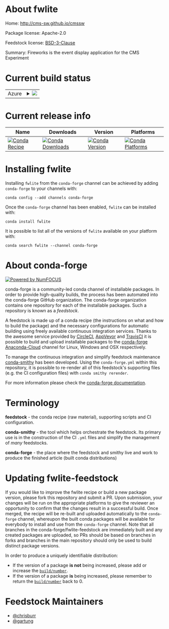 About fwlite
============

Home: http://cms-sw.github.io/cmssw

Package license: Apache-2.0

Feedstock license: [BSD-3-Clause](https://github.com/conda-forge/fwlite-feedstock/blob/master/LICENSE.txt)

Summary: Fireworks is the event display application for the CMS Experiment

Current build status
====================


<table>
    
  <tr>
    <td>Azure</td>
    <td>
      <details>
        <summary>
          <a href="https://dev.azure.com/conda-forge/feedstock-builds/_build/latest?definitionId=6651&branchName=master">
            <img src="https://dev.azure.com/conda-forge/feedstock-builds/_apis/build/status/fwlite-feedstock?branchName=master">
          </a>
        </summary>
        <table>
          <thead><tr><th>Variant</th><th>Status</th></tr></thead>
          <tbody><tr>
              <td>linux_64_boost_cpp1.72.0python3.6.____cpython</td>
              <td>
                <a href="https://dev.azure.com/conda-forge/feedstock-builds/_build/latest?definitionId=6651&branchName=master">
                  <img src="https://dev.azure.com/conda-forge/feedstock-builds/_apis/build/status/fwlite-feedstock?branchName=master&jobName=linux&configuration=linux_64_boost_cpp1.72.0python3.6.____cpython" alt="variant">
                </a>
              </td>
            </tr><tr>
              <td>linux_64_boost_cpp1.72.0python3.7.____cpython</td>
              <td>
                <a href="https://dev.azure.com/conda-forge/feedstock-builds/_build/latest?definitionId=6651&branchName=master">
                  <img src="https://dev.azure.com/conda-forge/feedstock-builds/_apis/build/status/fwlite-feedstock?branchName=master&jobName=linux&configuration=linux_64_boost_cpp1.72.0python3.7.____cpython" alt="variant">
                </a>
              </td>
            </tr><tr>
              <td>linux_64_boost_cpp1.72.0python3.8.____cpython</td>
              <td>
                <a href="https://dev.azure.com/conda-forge/feedstock-builds/_build/latest?definitionId=6651&branchName=master">
                  <img src="https://dev.azure.com/conda-forge/feedstock-builds/_apis/build/status/fwlite-feedstock?branchName=master&jobName=linux&configuration=linux_64_boost_cpp1.72.0python3.8.____cpython" alt="variant">
                </a>
              </td>
            </tr><tr>
              <td>linux_64_boost_cpp1.72.0python3.9.____cpython</td>
              <td>
                <a href="https://dev.azure.com/conda-forge/feedstock-builds/_build/latest?definitionId=6651&branchName=master">
                  <img src="https://dev.azure.com/conda-forge/feedstock-builds/_apis/build/status/fwlite-feedstock?branchName=master&jobName=linux&configuration=linux_64_boost_cpp1.72.0python3.9.____cpython" alt="variant">
                </a>
              </td>
            </tr><tr>
              <td>linux_64_boost_cpp1.74.0python3.6.____cpython</td>
              <td>
                <a href="https://dev.azure.com/conda-forge/feedstock-builds/_build/latest?definitionId=6651&branchName=master">
                  <img src="https://dev.azure.com/conda-forge/feedstock-builds/_apis/build/status/fwlite-feedstock?branchName=master&jobName=linux&configuration=linux_64_boost_cpp1.74.0python3.6.____cpython" alt="variant">
                </a>
              </td>
            </tr><tr>
              <td>linux_64_boost_cpp1.74.0python3.7.____cpython</td>
              <td>
                <a href="https://dev.azure.com/conda-forge/feedstock-builds/_build/latest?definitionId=6651&branchName=master">
                  <img src="https://dev.azure.com/conda-forge/feedstock-builds/_apis/build/status/fwlite-feedstock?branchName=master&jobName=linux&configuration=linux_64_boost_cpp1.74.0python3.7.____cpython" alt="variant">
                </a>
              </td>
            </tr><tr>
              <td>linux_64_boost_cpp1.74.0python3.8.____cpython</td>
              <td>
                <a href="https://dev.azure.com/conda-forge/feedstock-builds/_build/latest?definitionId=6651&branchName=master">
                  <img src="https://dev.azure.com/conda-forge/feedstock-builds/_apis/build/status/fwlite-feedstock?branchName=master&jobName=linux&configuration=linux_64_boost_cpp1.74.0python3.8.____cpython" alt="variant">
                </a>
              </td>
            </tr><tr>
              <td>linux_64_boost_cpp1.74.0python3.9.____cpython</td>
              <td>
                <a href="https://dev.azure.com/conda-forge/feedstock-builds/_build/latest?definitionId=6651&branchName=master">
                  <img src="https://dev.azure.com/conda-forge/feedstock-builds/_apis/build/status/fwlite-feedstock?branchName=master&jobName=linux&configuration=linux_64_boost_cpp1.74.0python3.9.____cpython" alt="variant">
                </a>
              </td>
            </tr><tr>
              <td>osx_64_boost_cpp1.72.0python3.6.____cpython</td>
              <td>
                <a href="https://dev.azure.com/conda-forge/feedstock-builds/_build/latest?definitionId=6651&branchName=master">
                  <img src="https://dev.azure.com/conda-forge/feedstock-builds/_apis/build/status/fwlite-feedstock?branchName=master&jobName=osx&configuration=osx_64_boost_cpp1.72.0python3.6.____cpython" alt="variant">
                </a>
              </td>
            </tr><tr>
              <td>osx_64_boost_cpp1.72.0python3.7.____cpython</td>
              <td>
                <a href="https://dev.azure.com/conda-forge/feedstock-builds/_build/latest?definitionId=6651&branchName=master">
                  <img src="https://dev.azure.com/conda-forge/feedstock-builds/_apis/build/status/fwlite-feedstock?branchName=master&jobName=osx&configuration=osx_64_boost_cpp1.72.0python3.7.____cpython" alt="variant">
                </a>
              </td>
            </tr><tr>
              <td>osx_64_boost_cpp1.72.0python3.8.____cpython</td>
              <td>
                <a href="https://dev.azure.com/conda-forge/feedstock-builds/_build/latest?definitionId=6651&branchName=master">
                  <img src="https://dev.azure.com/conda-forge/feedstock-builds/_apis/build/status/fwlite-feedstock?branchName=master&jobName=osx&configuration=osx_64_boost_cpp1.72.0python3.8.____cpython" alt="variant">
                </a>
              </td>
            </tr><tr>
              <td>osx_64_boost_cpp1.72.0python3.9.____cpython</td>
              <td>
                <a href="https://dev.azure.com/conda-forge/feedstock-builds/_build/latest?definitionId=6651&branchName=master">
                  <img src="https://dev.azure.com/conda-forge/feedstock-builds/_apis/build/status/fwlite-feedstock?branchName=master&jobName=osx&configuration=osx_64_boost_cpp1.72.0python3.9.____cpython" alt="variant">
                </a>
              </td>
            </tr><tr>
              <td>osx_64_boost_cpp1.74.0python3.6.____cpython</td>
              <td>
                <a href="https://dev.azure.com/conda-forge/feedstock-builds/_build/latest?definitionId=6651&branchName=master">
                  <img src="https://dev.azure.com/conda-forge/feedstock-builds/_apis/build/status/fwlite-feedstock?branchName=master&jobName=osx&configuration=osx_64_boost_cpp1.74.0python3.6.____cpython" alt="variant">
                </a>
              </td>
            </tr><tr>
              <td>osx_64_boost_cpp1.74.0python3.7.____cpython</td>
              <td>
                <a href="https://dev.azure.com/conda-forge/feedstock-builds/_build/latest?definitionId=6651&branchName=master">
                  <img src="https://dev.azure.com/conda-forge/feedstock-builds/_apis/build/status/fwlite-feedstock?branchName=master&jobName=osx&configuration=osx_64_boost_cpp1.74.0python3.7.____cpython" alt="variant">
                </a>
              </td>
            </tr><tr>
              <td>osx_64_boost_cpp1.74.0python3.8.____cpython</td>
              <td>
                <a href="https://dev.azure.com/conda-forge/feedstock-builds/_build/latest?definitionId=6651&branchName=master">
                  <img src="https://dev.azure.com/conda-forge/feedstock-builds/_apis/build/status/fwlite-feedstock?branchName=master&jobName=osx&configuration=osx_64_boost_cpp1.74.0python3.8.____cpython" alt="variant">
                </a>
              </td>
            </tr><tr>
              <td>osx_64_boost_cpp1.74.0python3.9.____cpython</td>
              <td>
                <a href="https://dev.azure.com/conda-forge/feedstock-builds/_build/latest?definitionId=6651&branchName=master">
                  <img src="https://dev.azure.com/conda-forge/feedstock-builds/_apis/build/status/fwlite-feedstock?branchName=master&jobName=osx&configuration=osx_64_boost_cpp1.74.0python3.9.____cpython" alt="variant">
                </a>
              </td>
            </tr>
          </tbody>
        </table>
      </details>
    </td>
  </tr>
</table>

Current release info
====================

| Name | Downloads | Version | Platforms |
| --- | --- | --- | --- |
| [![Conda Recipe](https://img.shields.io/badge/recipe-fwlite-green.svg)](https://anaconda.org/conda-forge/fwlite) | [![Conda Downloads](https://img.shields.io/conda/dn/conda-forge/fwlite.svg)](https://anaconda.org/conda-forge/fwlite) | [![Conda Version](https://img.shields.io/conda/vn/conda-forge/fwlite.svg)](https://anaconda.org/conda-forge/fwlite) | [![Conda Platforms](https://img.shields.io/conda/pn/conda-forge/fwlite.svg)](https://anaconda.org/conda-forge/fwlite) |

Installing fwlite
=================

Installing `fwlite` from the `conda-forge` channel can be achieved by adding `conda-forge` to your channels with:

```
conda config --add channels conda-forge
```

Once the `conda-forge` channel has been enabled, `fwlite` can be installed with:

```
conda install fwlite
```

It is possible to list all of the versions of `fwlite` available on your platform with:

```
conda search fwlite --channel conda-forge
```


About conda-forge
=================

[![Powered by NumFOCUS](https://img.shields.io/badge/powered%20by-NumFOCUS-orange.svg?style=flat&colorA=E1523D&colorB=007D8A)](http://numfocus.org)

conda-forge is a community-led conda channel of installable packages.
In order to provide high-quality builds, the process has been automated into the
conda-forge GitHub organization. The conda-forge organization contains one repository
for each of the installable packages. Such a repository is known as a *feedstock*.

A feedstock is made up of a conda recipe (the instructions on what and how to build
the package) and the necessary configurations for automatic building using freely
available continuous integration services. Thanks to the awesome service provided by
[CircleCI](https://circleci.com/), [AppVeyor](https://www.appveyor.com/)
and [TravisCI](https://travis-ci.com/) it is possible to build and upload installable
packages to the [conda-forge](https://anaconda.org/conda-forge)
[Anaconda-Cloud](https://anaconda.org/) channel for Linux, Windows and OSX respectively.

To manage the continuous integration and simplify feedstock maintenance
[conda-smithy](https://github.com/conda-forge/conda-smithy) has been developed.
Using the ``conda-forge.yml`` within this repository, it is possible to re-render all of
this feedstock's supporting files (e.g. the CI configuration files) with ``conda smithy rerender``.

For more information please check the [conda-forge documentation](https://conda-forge.org/docs/).

Terminology
===========

**feedstock** - the conda recipe (raw material), supporting scripts and CI configuration.

**conda-smithy** - the tool which helps orchestrate the feedstock.
                   Its primary use is in the construction of the CI ``.yml`` files
                   and simplify the management of *many* feedstocks.

**conda-forge** - the place where the feedstock and smithy live and work to
                  produce the finished article (built conda distributions)


Updating fwlite-feedstock
=========================

If you would like to improve the fwlite recipe or build a new
package version, please fork this repository and submit a PR. Upon submission,
your changes will be run on the appropriate platforms to give the reviewer an
opportunity to confirm that the changes result in a successful build. Once
merged, the recipe will be re-built and uploaded automatically to the
`conda-forge` channel, whereupon the built conda packages will be available for
everybody to install and use from the `conda-forge` channel.
Note that all branches in the conda-forge/fwlite-feedstock are
immediately built and any created packages are uploaded, so PRs should be based
on branches in forks and branches in the main repository should only be used to
build distinct package versions.

In order to produce a uniquely identifiable distribution:
 * If the version of a package **is not** being increased, please add or increase
   the [``build/number``](https://conda.io/docs/user-guide/tasks/build-packages/define-metadata.html#build-number-and-string).
 * If the version of a package **is** being increased, please remember to return
   the [``build/number``](https://conda.io/docs/user-guide/tasks/build-packages/define-metadata.html#build-number-and-string)
   back to 0.

Feedstock Maintainers
=====================

* [@chrisburr](https://github.com/chrisburr/)
* [@gartung](https://github.com/gartung/)

